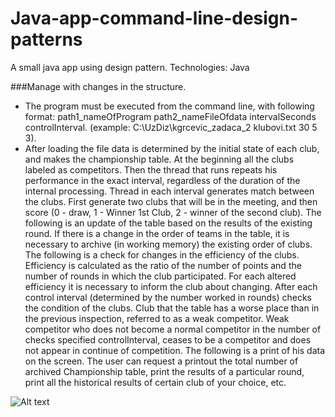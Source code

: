 Java-app-command-line-design-patterns
=====================================

A small java app using design pattern. Technologies: Java

###Manage with changes in the structure.
 - The program must be executed from the command line, with following format: 
path1_nameOfProgram path2_nameFileOfdata intervalSeconds controlInterval.
(example: C:\UzDiz\kgrcevic_zadaca_2 klubovi.txt 30 5 3).
 -  After loading the file data is determined by the initial state of each club, and makes 
the championship table. At the beginning all the clubs labeled as competitors. Then 
the thread that runs repeats his performance in the exact interval, regardless of the 
duration of the internal processing. Thread in each interval generates match between 
the clubs. First generate two clubs that will be in the meeting, and then score (0 -
draw, 1 - Winner 1st Club, 2 - winner of the second club). The following is an update 
of the table based on the results of the existing round. If there is a change in the 
order of teams in the table, it is necessary to archive (in working memory) the 
existing order of clubs. The following is a check for changes in the efficiency of the 
clubs. Efficiency is calculated as the ratio of the number of points and the number of 
rounds in which the club participated. For each altered efficiency it is necessary to 
inform the club about changing. After each control interval (determined by the 
number worked in rounds) checks the condition of the clubs. Club that the table has 
a worse place than in the previous inspection, referred to as a weak competitor.
Weak competitor who does not become a normal competitor in the number of 
checks specified controlInterval, ceases to be a competitor and does not appear in 
continue of competition. The following is a print of his data on the screen. The user 
can request a printout the total number of archived Championship table, print the 
results of a particular round, print all the historical results of certain club of your 
choice, etc.

![Alt text](https://github.com/krunogr/Java-app-command-line-design-patterns/blob/master/Capture.JPG "App")
